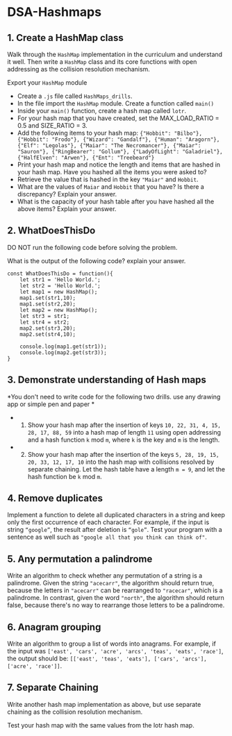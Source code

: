 # DSA-Hashmaps

## 1. Create a HashMap class
Walk through the ```HashMap``` implementation in the curriculum and understand it well. Then write a ```HashMap``` class and its core functions with open addressing as the collision resolution mechanism.

Export your ```HashMap``` module
- Create a ```.js``` file called ```HashMaps_drills```. 
- In the file import the ```HashMap``` module. Create a function called ```main()```
- Inside your ```main()``` function, create a hash map called ```lotr```.
- For your hash map that you have created, set the MAX_LOAD_RATIO = 0.5 and SIZE_RATIO = 3.
- Add the following items to your hash map: ```{"Hobbit": "Bilbo"}, {"Hobbit": "Frodo"}, {"Wizard": "Gandalf"}, {"Human": "Aragorn"}, {"Elf": "Legolas"}, {"Maiar": "The Necromancer"}, {"Maiar": "Sauron"}, {"RingBearer": "Gollum"}, {"LadyOfLight": "Galadriel"}, {"HalfElven": "Arwen"}, {"Ent": "Treebeard"}```
- Print your hash map and notice the length and items that are hashed in your hash map. Have you hashed all the items you were asked to?
- Retrieve the value that is hashed in the key ```"Maiar"``` and ```Hobbit```.
- What are the values of ```Maiar``` and ```Hobbit``` that you have? Is there a discrepancy? Explain your answer.
- What is the capacity of your hash table after you have hashed all the above items? Explain your answer.

## 2. WhatDoesThisDo

DO NOT run the following code before solving the problem.

What is the output of the following code? explain your answer.

````
const WhatDoesThisDo = function(){
    let str1 = 'Hello World.';
    let str2 = 'Hello World.';
    let map1 = new HashMap();
    map1.set(str1,10);
    map1.set(str2,20);
    let map2 = new HashMap();
    let str3 = str1;
    let str4 = str2;
    map2.set(str3,20);
    map2.set(str4,10);

    console.log(map1.get(str1));
    console.log(map2.get(str3));
}
````

## 3. Demonstrate understanding of Hash maps
*You don't need to write code for the following two drills. use any drawing app or simple pen and paper *

- 1) Show your hash map after the insertion of keys `10, 22, 31, 4, 15, 28, 17, 88, 59` into a hash map of length `11` using open addressing and a hash function `k` mod `m`, where `k` is the key and `m` is the length.
- 2) Show your hash map after the insertion of the keys `5, 28, 19, 15, 20, 33, 12, 17, 10` into the hash map with collisions resolved by separate chaining. Let the hash table have a length `m = 9`, and let the hash function be `k` mod `m`.

## 4. Remove duplicates
Implement a function to delete all duplicated characters in a string and keep only the first occurrence of each character. For example, if the input is string `“google”`, the result after deletion is `“gole”`. Test your program with a sentence as well such as `"google all that you think can think of"`.

## 5. Any permutation a palindrome
Write an algorithm to check whether any permutation of a string is a palindrome. Given the string `"acecarr"`, the algorithm should return true, because the letters in `"acecarr"` can be rearranged to `"racecar"`, which is a palindrome. In contrast, given the word `"north"`, the algorithm should return false, because there's no way to rearrange those letters to be a palindrome.

## 6. Anagram grouping
Write an algorithm to group a list of words into anagrams. For example, if the input was `['east', 'cars', 'acre', 'arcs', 'teas', 'eats', 'race']`, the output should be: `[['east', 'teas', 'eats'], ['cars', 'arcs'], ['acre', 'race']]`.

## 7. Separate Chaining
Write another hash map implementation as above, but use separate chaining as the collision resolution mechanism.

Test your hash map with the same values from the lotr hash map.
